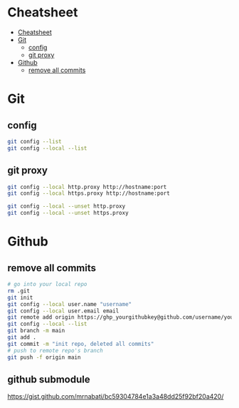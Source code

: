 # Cheatsheet

- [Cheatsheet](#cheatsheet)
- [Git](#git)
	- [config](#config)
	- [git proxy](#git-proxy)
- [Github](#github)
	- [remove all commits](#remove-all-commits)

# Git

## config

```bash
git config --list
git config --local --list
```

## git proxy

```bash
git config --local http.proxy http://hostname:port
git config --local https.proxy http://hostname:port

git config --local --unset http.proxy
git config --local --unset https.proxy
```

# Github

## remove all commits

```bash
# go into your local repo
rm .git
git init
git config --local user.name "username"
git config --local user.email email
git remote add origin https://ghp_yourgithubkey@github.com/username/yourrepo.git
git config --local --list
git branch -m main
git add .
git commit -m "init repo, deleted all commits"
# push to remote repo's branch
git push -f origin main
```

## github submodule

<https://gist.github.com/mrnabati/bc59304784e1a3a48dd25f92bf20a420/>